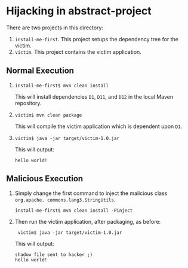 # Hijacking in abstract-project

There are two projects in this directory:
1. `install-me-first`. This project setups the dependency tree for the victim.
2. `victim`. This project contains the victim application.

## Normal Execution

1. ```shell
   install-me-first$ mvn clean install
   ```
   This will install dependencies `D1`, `D11`, and `D12` in the local Maven repository.
2. ```shell
   victim$ mvn clean package
   ```
   This will compile the victim application which is dependent upon `D1`.
3. ```shell
   victim$ java -jar target/victim-1.0.jar
   ```
   This will output:
   ```shell
   hello world!
   ```

## Malicious Execution

1. Simply change the first command to inject the malicious class `org.apache.
commons.lang3.StringUtils`.
   ```shell
   install-me-first$ mvn clean install -Pinject
   ```
2. Then run the victim application, after packaging, as before:
   ```shell
    victim$ java -jar target/victim-1.0.jar
    ```
    This will output:
    ```
   shadow file sent to hacker ;)
   hello world!
   ```